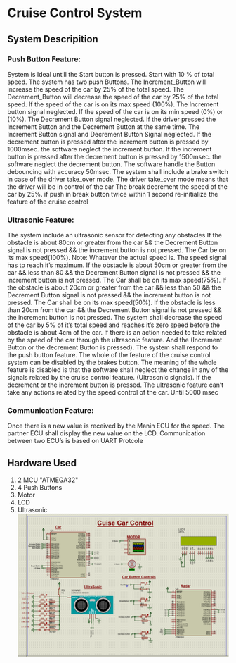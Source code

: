 # Cruise Control System

## System Descripition 
### Push Button Feature:
System is Ideal untill the Start button is pressed. 
Start with 10 % of total speed.
The system has two push Buttons. The Increment_Button will increase the speed of the car by 25% of the total speed. The Decrement_Button will decrease the speed of the car by 25% of the total speed.
If the speed of the car is on its max speed (100%). The Increment button signal neglected. 
If the speed of the car is on its min speed (0%) or (10%). The Decrement Button signal neglected. 
If the driver pressed the Increment Button and the Decrement Button at the same time. The Increment Button signal and Decrement Button Signal neglected. 
If the decrement button is pressed after the increment button is pressed by 1000msec. the software neglect the increment button. 
If the increment button is pressed after the decrement button is pressed by 1500msec. the software neglect the decrement button. 
The software handle the Button debouncing with accuracy 50msec. 
The system shall include a brake switch in case of the driver take_over mode. The driver take_over mode means that the driver will be in control of the car
The break decrement the speed of the car by 25%.
if push in break button twice within 1 second re-initialize the feature of the cruise control
### Ultrasonic Feature:
The system include an ultrasonic sensor for detecting any obstacles
If the obstacle is about 80cm or greater from the car && the Decrement Button signal is not pressed && the increment button is not pressed. The Car be on its max speed(100%). Note: Whatever the actual speed is. The speed signal has to reach it’s maximum.
If the obstacle is about 50cm or greater from the car && less than 80 && the Decrement Button signal is not pressed && the increment button is not pressed. The Car shall be on its max speed(75%).
If the obstacle is about 20cm or greater from the car && less than 50 && the Decrement Button signal is not pressed && the increment button is not pressed. The Car shall be on its max speed(50%). 
If the obstacle is less than 20cm from the car && the Decrement Button signal is not pressed && the increment button is not pressed. The system shall decrease the speed of the car by 5% of it’s total speed and reaches it’s zero speed before the obstacle is about 4cm of the car.
If there is an action needed to take related by the speed of the car through the ultrasonic feature. And the (Increment Button or the decrement Button is pressed). The system shall respond to the push button feature.
The whole of the feature of the cruise control system can be disabled by the brakes button. The meaning of the whole feature is disabled is that the software shall neglect the change in any of the signals related by the cruise control feature. (Ultrasonic signals).
If the decrement or the increment button is pressed. The ultrasonic feature can’t take any actions related by the speed control of the car. Until 5000 msec
### Communication Feature:
Once there is a new value is received by the Manin ECU for the speed. The partner ECU shall display the new value on the LCD. 
Communication between two ECU’s is based on UART Protcole

## Hardware Used
1. 2 MCU "ATMEGA32"
2. 4 Push Buttons
3. Motor
4. LCD
5. Ultrasonic
![Hardware](https://github.com/HusseinElsaka/Cruise-Control-System/blob/main/Hardware/Finall%20Circuiy.png)

